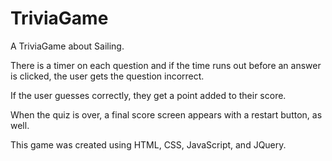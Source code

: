 # TriviaGame

A TriviaGame about Sailing. 

There is a timer on each question and if the time runs out before an answer is clicked, the user gets the question incorrect.

If the user guesses correctly, they get a point added to their score.

When the quiz is over, a final score screen appears with a restart button, as well.

This game was created using HTML, CSS, JavaScript, and JQuery.

